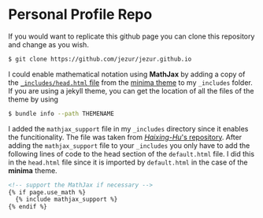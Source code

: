 # Personal Profile Repo

If you would want to replicate this github page you can clone this repository and 
change as you wish.
```bash
$ git clone https://github.com/jezur/jezur.github.io
```
I could enable mathematical notation using **MathJax** by adding a copy of the 
[`_includes/head.html` file](_includes/head.html) from the 
[minima theme](https://github.com/jekyll/minima) to my `_includes` folder. 
If you are using a jekyll theme, you can get the location of 
all the files of the theme by using 
```bash
$ bundle info --path THEMENAME
```

I added the `mathjax_support`
file in my `_includes` directory since it enables the funcitionality. The file was taken from 
[*Haixing-Hu*'s repository](https://github.com/Haixing-Hu/Haixing-Hu.github.io). 
After adding the `mathjax_support` file to your `_includes` you only have 
to add the following lines of code to the head section of the `default.html` file. I did this in 
the `head.html` file since it is imported by `default.html` in the case
of the **minima** theme.  
```html
<!-- support the MathJax if necessary -->
{% if page.use_math %}
  {% include mathjax_support %}
{% endif %}
```

